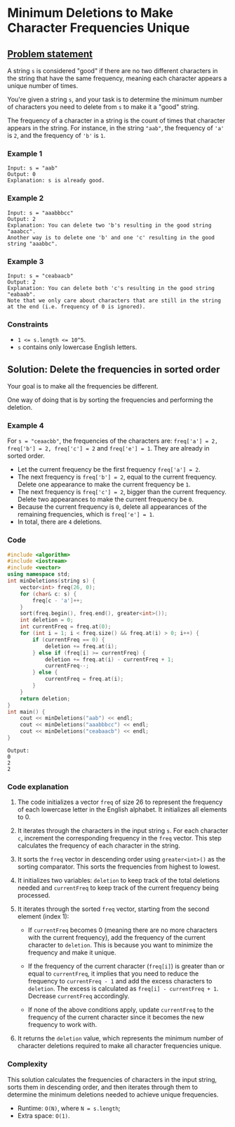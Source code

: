 # Minimum Deletions to Make Character Frequencies Unique

## [Problem statement](https://leetcode.com/problems/minimum-deletions-to-make-character-frequencies-unique/)

A string `s` is considered "good" if there are no two different characters in the string that have the same frequency, meaning each character appears a unique number of times.

You're given a string `s`, and your task is to determine the minimum number of characters you need to delete from `s` to make it a "good" string.

The frequency of a character in a string is the count of times that character appears in the string. For instance, in the string `"aab"`, the frequency of `'a'` is `2`, and the frequency of `'b'` is `1`.

### Example 1
```text
Input: s = "aab"
Output: 0
Explanation: s is already good.
```

### Example 2
```text
Input: s = "aaabbbcc"
Output: 2
Explanation: You can delete two 'b's resulting in the good string "aaabcc".
Another way is to delete one 'b' and one 'c' resulting in the good string "aaabbc".
```

### Example 3
```text
Input: s = "ceabaacb"
Output: 2
Explanation: You can delete both 'c's resulting in the good string "eabaab".
Note that we only care about characters that are still in the string at the end (i.e. frequency of 0 is ignored).
``` 

### Constraints

* `1 <= s.length <= 10^5`.
* `s` contains only lowercase English letters.

## Solution: Delete the frequencies in sorted order
Your goal is to make all the frequencies be different.

One way of doing that is by sorting the frequencies and performing the deletion.

### Example 4
For `s = "ceaacbb"`, the frequencies of the characters are: `freq['a'] = 2, freq['b'] = 2, freq['c'] = 2` and `freq['e'] = 1`. They are already in sorted order.

* Let the current frequency be the first frequency `freq['a'] = 2`.
* The next frequency is `freq['b'] = 2`, equal to the current frequency. Delete one appearance to make the current frequency be `1`.
* The next frequency is `freq['c'] = 2`, bigger than the current frequency. Delete two appearances to make the current frequency be `0`.
* Because the current frequency is `0`, delete all appearances of the remaining frequencies, which is `freq['e'] = 1`.
* In total, there are `4` deletions.

### Code
```cpp
#include <algorithm>
#include <iostream>
#include <vector>
using namespace std;
int minDeletions(string s) {
    vector<int> freq(26, 0);
    for (char& c: s) {
        freq[c - 'a']++;
    }
    sort(freq.begin(), freq.end(), greater<int>());
    int deletion = 0;
    int currentFreq = freq.at(0);
    for (int i = 1; i < freq.size() && freq.at(i) > 0; i++) {
        if (currentFreq == 0) {
            deletion += freq.at(i);
        } else if (freq[i] >= currentFreq) {
            deletion += freq.at(i) - currentFreq + 1;
            currentFreq--;
        } else {
            currentFreq = freq.at(i);
        }
    }
    return deletion;
}
int main() {
    cout << minDeletions("aab") << endl;
    cout << minDeletions("aaabbbcc") << endl;
    cout << minDeletions("ceabaacb") << endl;
}
```
```text
Output:
0
2
2
```

### Code explanation

1. The code initializes a vector `freq` of size 26 to represent the frequency of each lowercase letter in the English alphabet. It initializes all elements to 0.

2. It iterates through the characters in the input string `s`. For each character `c`, increment the corresponding frequency in the `freq` vector. This step calculates the frequency of each character in the string.

3. It sorts the `freq` vector in descending order using `greater<int>()` as the sorting comparator. This sorts the frequencies from highest to lowest.

4. It initializes two variables: `deletion` to keep track of the total deletions needed and `currentFreq` to keep track of the current frequency being processed.

5. It iterates through the sorted `freq` vector, starting from the second element (index 1):

   - If `currentFreq` becomes 0 (meaning there are no more characters with the current frequency), add the frequency of the current character to `deletion`. This is because you want to minimize the frequency and make it unique.

   - If the frequency of the current character (`freq[i]`) is greater than or equal to `currentFreq`, it implies that you need to reduce the frequency to `currentFreq - 1` and add the excess characters to `deletion`. The excess is calculated as `freq[i] - currentFreq + 1`. Decrease `currentFreq` accordingly.

   - If none of the above conditions apply, update `currentFreq` to the frequency of the current character since it becomes the new frequency to work with.

6. It returns the `deletion` value, which represents the minimum number of character deletions required to make all character frequencies unique.


### Complexity
This solution calculates the frequencies of characters in the input string, sorts them in descending order, and then iterates through them to determine the minimum deletions needed to achieve unique frequencies. 

* Runtime: `O(N)`, where `N = s.length`;
* Extra space: `O(1)`.
